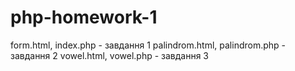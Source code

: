 # php-homework-1
form.html, index.php - завдання 1
palindrom.html, palindrom.php - завдання 2
vowel.html, vowel.php - завдання 3
